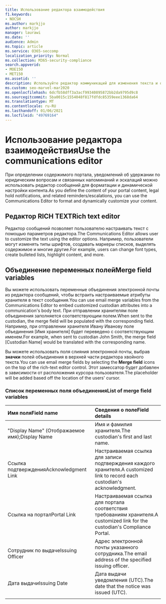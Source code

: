 ```yaml
---
title: Использование редактора взаимодействия
f1.keywords:
- NOCSH
ms.author: markjjo
author: markjjo
manager: laurawi
ms.date: ''
audience: Admin
ms.topic: article
ms.service: O365-seccomp
localization_priority: Normal
ms.collection: M365-security-compliance
search.appverid:
- MOE150
- MET150
ms.assetid: ''
description: Используйте редактор коммуникаций для изменения текста и объединения переменных поля при форматирование содержимого.
ms.custom: seo-marvel-mar2020
ms.openlocfilehash: 6dcfb58dff3a3acf99340895872bb2da9795d9c8
ms.sourcegitcommit: 5ba0015c1554048f817fdfdc85359eee1368da64
ms.translationtype: MT
ms.contentlocale: ru-RU
ms.lasthandoff: 01/06/2021
ms.locfileid: "49769164"
---
```

# <a name="use-the-communications-editor"></a><span data-ttu-id="b6bc2-103">Использование редактора взаимодействия</span><span class="sxs-lookup"><span data-stu-id="b6bc2-103">Use the communications editor</span></span>

<span data-ttu-id="b6bc2-104">При определении содержимого портала, уведомлений об удержании по юридическим вопросам и связанных напоминаний и эскалаций можно использовать редактор сообщений для форматации и динамической настройки контента.</span><span class="sxs-lookup"><span data-stu-id="b6bc2-104">As you define the content of your portal content, legal hold notifications, and related reminders/escalations, you can use the Communications Editor to format and dynamically customize your content.</span></span>

## <a name="rich-text-editor"></a><span data-ttu-id="b6bc2-105">Редактор RICH TEXT</span><span class="sxs-lookup"><span data-stu-id="b6bc2-105">Rich text editor</span></span>

<span data-ttu-id="b6bc2-106">Редактор сообщений позволяет пользователю настраивать текст с помощью параметров редактора.</span><span class="sxs-lookup"><span data-stu-id="b6bc2-106">The Communications Editor allows user to customize the text using the editor options.</span></span> <span data-ttu-id="b6bc2-107">Например, пользователи могут изменять типы шрифтов, создавать маркеры списков, выделять содержимое и многие другие.</span><span class="sxs-lookup"><span data-stu-id="b6bc2-107">For example, users can change font types, create bulleted lists, highlight content, and more.</span></span>

## <a name="merge-field-variables"></a><span data-ttu-id="b6bc2-108">Объединение переменных полей</span><span class="sxs-lookup"><span data-stu-id="b6bc2-108">Merge field variables</span></span>

<span data-ttu-id="b6bc2-109">Вы можете использовать переменные объединения электронной почты из редактора сообщений, чтобы встраить настраиваемые атрибуты хранителя в текст сообщения.</span><span class="sxs-lookup"><span data-stu-id="b6bc2-109">You can use email merge variables from the Communications Editor to embed customized custodian attributes into a communication's body text.</span></span> <span data-ttu-id="b6bc2-110">При отправлении хранителям поле объединения заполняется соответствующим полем.</span><span class="sxs-lookup"><span data-stu-id="b6bc2-110">When sent to the custodian, the merge field will be populated with the corresponding field.</span></span> <span data-ttu-id="b6bc2-111">Например, при отправлении хранителя Ивану Иванову поле объединения [Имя хранителя] будет переведено с соответствующим именем.</span><span class="sxs-lookup"><span data-stu-id="b6bc2-111">For example, when sent to custodian John Smith, the merge field [Custodian Name] would be translated with the corresponding name.</span></span>

<span data-ttu-id="b6bc2-112">Вы можете использовать поля слияния электронной почты, выбрав **значки** полей объединения в верхней части редактора хвойного текста.</span><span class="sxs-lookup"><span data-stu-id="b6bc2-112">You can use email merge fields by selecting the **Merge field** icons on the top of the rich-text editor control.</span></span> <span data-ttu-id="b6bc2-113">Этот замессатор будет добавлен в зависимости от расположения курсора пользователя.</span><span class="sxs-lookup"><span data-stu-id="b6bc2-113">The placeholder will be added based off the location of the users' cursor.</span></span>

### <a name="list-of-merge-field-variables"></a><span data-ttu-id="b6bc2-114">Список переменных поля объединения</span><span class="sxs-lookup"><span data-stu-id="b6bc2-114">List of merge field variables</span></span>

| <span data-ttu-id="b6bc2-115">Имя поля</span><span class="sxs-lookup"><span data-stu-id="b6bc2-115">Field name</span></span>                  | <span data-ttu-id="b6bc2-116">Сведения о поле</span><span class="sxs-lookup"><span data-stu-id="b6bc2-116">Field details</span></span> |
| :------------------- | :------------------- |
| <span data-ttu-id="b6bc2-117">"Display Name" (Отображаемое имя);</span><span class="sxs-lookup"><span data-stu-id="b6bc2-117">Display Name</span></span>  | <span data-ttu-id="b6bc2-118">Имя и фамилия хранителя.</span><span class="sxs-lookup"><span data-stu-id="b6bc2-118">The custodian's first and last name.</span></span> | 
| <span data-ttu-id="b6bc2-119">Ссылка подтверждения</span><span class="sxs-lookup"><span data-stu-id="b6bc2-119">Acknowledgment Link</span></span> | <span data-ttu-id="b6bc2-120">Настраиваемая ссылка для записи подтверждения каждого хранителя.</span><span class="sxs-lookup"><span data-stu-id="b6bc2-120">A customized link to record each custodian's acknowledgment.</span></span>|                 |
| <span data-ttu-id="b6bc2-121">Ссылка на портал</span><span class="sxs-lookup"><span data-stu-id="b6bc2-121">Portal Link</span></span>     | <span data-ttu-id="b6bc2-122">Настраиваемая ссылка для портала соответствия требованиям хранителя.</span><span class="sxs-lookup"><span data-stu-id="b6bc2-122">A customized link for the custodian's Compliance Portal.</span></span>|                |
| <span data-ttu-id="b6bc2-123">Сотрудник по выдаче</span><span class="sxs-lookup"><span data-stu-id="b6bc2-123">Issuing Officer</span></span>                   | <span data-ttu-id="b6bc2-124">Адрес электронной почты указанного сотрудника.</span><span class="sxs-lookup"><span data-stu-id="b6bc2-124">The email address of the specified issuing officer.</span></span>|                   |
| <span data-ttu-id="b6bc2-125">Дата выдачи</span><span class="sxs-lookup"><span data-stu-id="b6bc2-125">Issuing Date</span></span>                   | <span data-ttu-id="b6bc2-126">Дата выдачи уведомления (UTC).</span><span class="sxs-lookup"><span data-stu-id="b6bc2-126">The date that the notice was issued (UTC).</span></span>              |
|||
